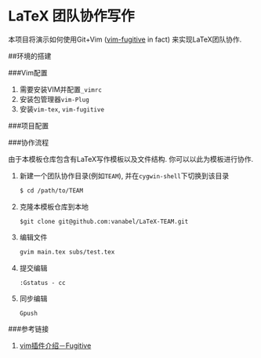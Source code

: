 # LaTeX 团队协作写作
本项目将演示如何使用Git+Vim ([vim-fugitive](https://github.com/tpope/vim-fugitive) in fact) 来实现LaTeX团队协作.

##环境的搭建

###Vim配置

1. 需要安装VIM并配置`_vimrc`
2. 安装包管理器`vim-Plug`
3. 安装`vim-tex`, `vim-fugitive`

###项目配置

###协作流程

由于本模板仓库包含有LaTeX写作模板以及文件结构. 你可以以此为模板进行协作.

1. 新建一个团队协作目录(例如`TEAM`), 并在`cygwin-shell`下切换到该目录

	```bash
	$ cd /path/to/TEAM
	```

2. 克隆本模板仓库到本地

	```git
	$git clone git@github.com:vanabel/LaTeX-TEAM.git
	```

3. 编辑文件

	```bash
	gvim main.tex subs/test.tex
	```

4. 提交编辑

	```git
	:Gstatus - cc
	```

5. 同步编辑

	```git
	Gpush
	```
###参考链接

1. [vim插件介绍－Fugitive](http://www.d0u9.xyz/vimcha-jian-jie-shao-fugitive/)
